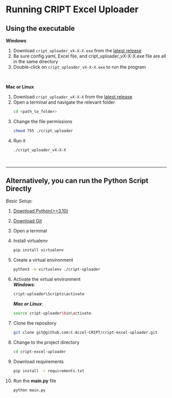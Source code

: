 # Running CRIPT <span style="color: var(--excel-light-color)">Excel</span> Uploader

## Using the executable

**Windows**

1. Download <code>cript_uploader_vX-X-X.exe</code> from
   the <a href="https://github.com/C-Accel-CRIPT/cript-excel-uploader/releases" target="_blank">latest release</a>
2. Be sure config.yaml, Excel file, and cript_uploader_vX-X-X.exe file are all in the same directory
3. Double-click on <code>cript_uploader_vX-X-X.exe</code> to run the program

<br>

[//]: # (TODO change this away from terminal and more towards clicking on GUI)
**Mac or Linux**

1. Download <code>cript_uploader_vX-X-X</code> from
   the <a href="https://github.com/C-Accel-CRIPT/cript-excel-uploader/releases" target="_blank">latest release</a>
2. Open a terminal and navigate the relevant folder
      ```bash
   cd <path_to_folder>
   ```
3. Change the file permissions
     ```bash
     chmod 755 ./cript_uploader
     ```
4. Run it
     ```bash
     ./cript_uploader_vX-X-X
     ```

<br>

---

## Alternatively, you can run the Python Script Directly

_Basic Setup:_

1. <a href="https://www.python.org/downloads/" target="_blank">Download Python(>=3.10)</a>

2. <a href="https://git-scm.com/downloads" target="_blank">Download Git</a>

3. Open a terminal

4. Install virtualenv
   ```bash
   pip install virtualenv
   ```

5. Create a virtual environment
   ```bash
   python3 -m virtualenv ./cript-uploader
   ```

6. Activate the virtual environment  
   **_Windows_**:
   ```bash
   cript-uploader\Scripts\activate
   ```    
   **_Mac or Linux_**:
   ```bash
   source cript-uploader\bin\activate
   ```

7. Clone the repository
   ```bash
   git clone git@github.com:C-Accel-CRIPT/cript-excel-uploader.git
   ```

8. Change to the project directory
   ```bash
   cd cript-excel-uploader
   ```

9. Download requirements
   ```bash
   pip install -r requirements.txt
   ```

10. Run the **main.py** file
    ```bash
    python main.py
    ```

<br>
